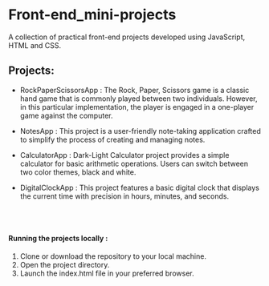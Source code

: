 # Front-end_mini-projects

A collection of practical front-end projects developed using JavaScript, HTML and CSS.

## Projects:
* RockPaperScissorsApp : The Rock, Paper, Scissors game is a classic hand game that is commonly played between two individuals. However, in this particular implementation, the player is engaged in a one-player game against the computer.

* NotesApp : This project is a user-friendly note-taking application crafted to simplify the process of creating and managing notes.

* CalculatorApp : Dark-Light Calculator project provides a simple calculator for basic arithmetic operations. Users can switch between two color themes, black and white.

* DigitalClockApp : This project features a basic digital clock that displays the current time with precision in hours, minutes, and seconds. 

<br>
<br>

#### Running the projects locally : 
1. Clone or download the repository to your local machine.
2. Open the project directory.
3. Launch the index.html file in your preferred browser.
